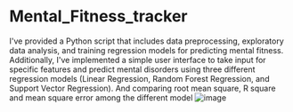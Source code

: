 # Mental_Fitness_tracker
I've provided a Python script that includes data preprocessing, exploratory data analysis, and training regression models for predicting mental fitness. Additionally, I've implemented a simple user interface to take input for specific features and predict mental disorders using three different regression models (Linear Regression, Random Forest Regression, and Support Vector Regression).
And comparing root mean square, R square and mean square error among the different model
![image](https://github.com/Deka-Debajit/Mental_Fitness_tracker/assets/139539052/4c28917e-faf8-4a73-b414-a0e9bc267ccc)
